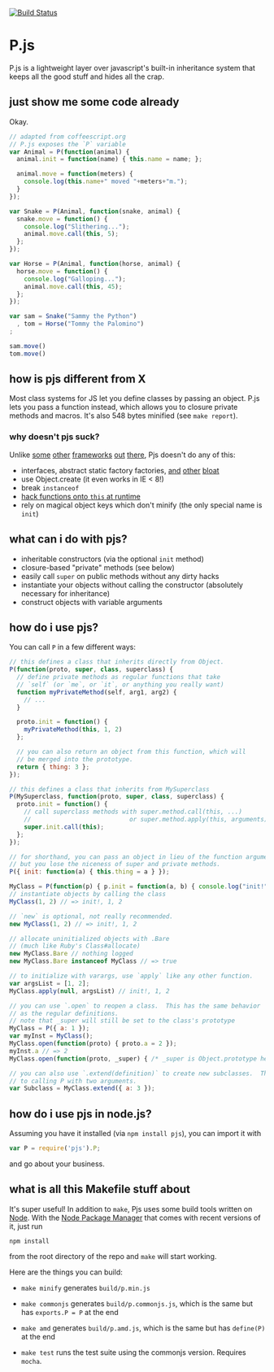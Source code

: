 [![Build Status](https://secure.travis-ci.org/jayferd/pjs.png)](http://travis-ci.org/jayferd/pjs)

# P.js

P.js is a lightweight layer over javascript's built-in inheritance system that keeps all the good stuff and hides all the crap.

## just show me some code already

Okay.

``` js
// adapted from coffeescript.org
// P.js exposes the `P` variable
var Animal = P(function(animal) {
  animal.init = function(name) { this.name = name; };

  animal.move = function(meters) {
    console.log(this.name+" moved "+meters+"m.");
  }
});

var Snake = P(Animal, function(snake, animal) {
  snake.move = function() {
    console.log("Slithering...");
    animal.move.call(this, 5);
  };
});

var Horse = P(Animal, function(horse, animal) {
  horse.move = function() {
    console.log("Galloping...");
    animal.move.call(this, 45);
  };
});

var sam = Snake("Sammy the Python")
  , tom = Horse("Tommy the Palomino")
;

sam.move()
tom.move()
```

## how is pjs different from X

Most class systems for JS let you define classes by passing an object.  P.js lets you pass a function instead, which allows you to closure private methods and macros.  It's also 548 bytes minified (see `make report`).

### why doesn't pjs suck?

Unlike [some][prototypejs] [other][classjs] [frameworks][joose] [out][zjs] [there][structr], Pjs doesn't do any of this:

- interfaces, abstract static factory factories, [and][joose] [other][prototypejs] [bloat][zjs]
- use Object.create (it even works in IE &lt; 8!)
- break `instanceof`
- [hack functions onto `this` at runtime][classjs]
- rely on magical object keys which don't minify (the only special name is `init`)

[prototypejs]: http://prototypejs.org/learn/class-inheritance
[classjs]: https://github.com/kilhage/class.js
[zjs]: http://code.google.com/p/zjs/
[joose]: http://joose.it
[structr]: http://search.npmjs.org/#/structr

## what can i do with pjs?

- inheritable constructors (via the optional `init` method)
- closure-based "private" methods (see below)
- easily call `super` on public methods without any dirty hacks
- instantiate your objects without calling the constructor (absolutely necessary for inheritance)
- construct objects with variable arguments

## how do i use pjs?

You can call `P` in a few different ways:

``` js
// this defines a class that inherits directly from Object.
P(function(proto, super, class, superclass) {
  // define private methods as regular functions that take
  // `self` (or `me`, or `it`, or anything you really want)
  function myPrivateMethod(self, arg1, arg2) {
    // ...
  }

  proto.init = function() {
    myPrivateMethod(this, 1, 2)
  };

  // you can also return an object from this function, which will
  // be merged into the prototype.
  return { thing: 3 };
});

// this defines a class that inherits from MySuperclass
P(MySuperclass, function(proto, super, class, superclass) {
  proto.init = function() {
    // call superclass methods with super.method.call(this, ...)
    //                           or super.method.apply(this, arguments)
    super.init.call(this);
  };
});

// for shorthand, you can pass an object in lieu of the function argument,
// but you lose the niceness of super and private methods.
P({ init: function(a) { this.thing = a } });

MyClass = P(function(p) { p.init = function(a, b) { console.log("init!", a, b) }; });
// instantiate objects by calling the class
MyClass(1, 2) // => init!, 1, 2

// `new` is optional, not really recommended.
new MyClass(1, 2) // => init!, 1, 2

// allocate uninitialized objects with .Bare
// (much like Ruby's Class#allocate)
new MyClass.Bare // nothing logged
new MyClass.Bare instanceof MyClass // => true

// to initialize with varargs, use `apply` like any other function.
var argsList = [1, 2];
MyClass.apply(null, argsList) // init!, 1, 2

// you can use `.open` to reopen a class.  This has the same behavior
// as the regular definitions.
// note that _super will still be set to the class's prototype
MyClass = P({ a: 1 });
var myInst = MyClass();
MyClass.open(function(proto) { proto.a = 2 });
myInst.a // => 2
MyClass.open(function(proto, _super) { /* _super is Object.prototype here */ });

// you can also use `.extend(definition)` to create new subclasses.  This is equivalent
// to calling P with two arguments.
var Subclass = MyClass.extend({ a: 3 });
```

## how do i use pjs in node.js?

Assuming you have it installed (via `npm install pjs`), you can import it with

``` js
var P = require('pjs').P;
```

and go about your business.

## what is all this Makefile stuff about

It's super useful! In addition to `make`, Pjs uses some build tools written on
[Node][]. With the [Node Package Manager][npm] that comes with recent versions
of it, just run

    npm install

from the root directory of the repo and `make` will start working.

[Node]: http://nodejs.org/#download
[npm]: http://npmjs.org

Here are the things you can build:

- `make minify`
    generates `build/p.min.js`

- `make commonjs`
    generates `build/p.commonjs.js`, which is the same but has `exports.P = P` at the end

- `make amd`
    generates `build/p.amd.js`, which is the same but has `define(P)` at the end

- `make test`
    runs the test suite using the commonjs version.  Requires `mocha`.

